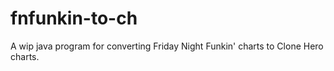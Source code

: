 # fnfunkin-to-ch
A wip java program for converting Friday Night Funkin' charts to Clone Hero charts.
